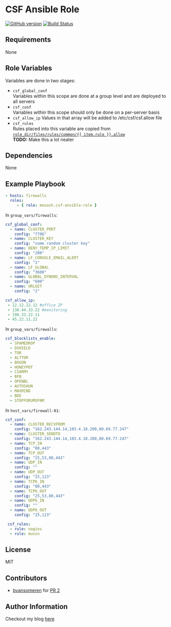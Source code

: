 CSF Ansible Role
=========

[![GitHub version](https://badge.fury.io/gh/jloh%2Fcsf-ansible-role.svg)](http://badge.fury.io/gh/jloh%2Fcsf-ansible-role) [![Build Status](https://travis-ci.org/jloh/csf-ansible-role.svg?branch=master)](https://travis-ci.org/jloh/csf-ansible-role)

Requirements
------------

None

Role Variables
--------------

Variables are done in two stages:

 * `csf_global_conf`  
   Variables within this scope are done at a group level and are deployed to all servers
 * `csf_conf`  
   Variables within this scope should only be done on a per-server basis
 * `csf_allow_ip`
   Values in that array will be added to /etc/csf/csf.allow file 
 * `csf_rules`  
   Rules placed into this variable are copied from [`role_dir/files/rules/common/{{ item.rule }}.allow`](files/rules/common)  
   **TODO:** Make this a lot neater

Dependencies
------------

None

Example Playbook
----------------

```yaml
- hosts: firewalls
  roles:
     - { role: mooash.csf-ansible-role }
```

In `group_vars/firewalls`:

```yaml
csf_global_conf:
  - name: CLUSTER_PORT
    config: "7786"
  - name: CLUSTER_KEY
    config: "some random cluster key"
  - name: DENY_TEMP_IP_LIMIT
    config: "200"
  - name: LF_CONSOLE_EMAIL_ALERT
    config: "1"
  - name: LF_GLOBAL
    config: "3600"
  - name: GLOBAL_DYNDNS_INTERVAL
    config: "600"
  - name: URLGET
    config: "2"

csf_allow_ip:
 - 12.12.12.12 #office IP
 - 138.44.33.22 #monitoring
 - 198.33.22.11
 - 45.22.11.22

```

In `group_vars/firewalls`:

```yaml
csf_blocklists_enable:
  - SPAMEDROP
  - DSHIELD
  - TOR
  - ALTTOR
  - BOGON
  - HONEYPOT
  - CIARMY
  - BFB
  - OPENBL
  - AUTOSHUN
  - MAXMIND
  - BDE
  - STOPFORUMSPAM
```


In `host_vars/firewall-01`:

```yaml
csf_conf:
  - name: CLUSTER_RECVFROM
    config: "162.243.144.14,103.4.18.200,80.69.77.247"
  - name: CLUSTER_SENDTO
    config: "162.243.144.14,103.4.18.200,80.69.77.247"
  - name: TCP_IN
    config: "80,443"
  - name: TCP_OUT
    config: "25,53,80,443"
  - name: UDP_IN
    config: ""
  - name: UDP_OUT
    config: "25,123"
  - name: TCP6_IN
    config: "80,443"
  - name: TCP6_OUT
    config: "25,53,80,443"
  - name: UDP6_IN
    config: ""
  - name: UDP6_OUT
    config: "25,123"

 csf_rules:
  - rule: nagios
  - rule: munin
```

License
-------

MIT

Contributors
------------

 * [bvansomeren](https://github.com/bvansomeren) for [PR 2](https://github.com/Mooash/csf-ansible-role/pull/2)

Author Information
------------------

Checkout my blog [here](https://blog.jloh.co/#pk_campaign=GitHub-Project&pk_kwd=csf-ansible-role)
